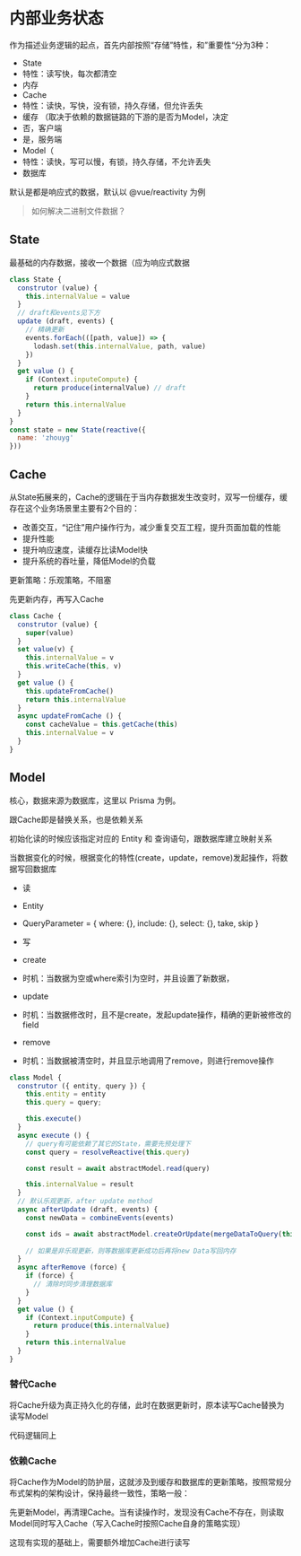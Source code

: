 # 内部业务状态

作为描述业务逻辑的起点，首先内部按照“存储”特性，和”重要性“分为3种：
- State
 - 特性：读写快，每次都清空
 - 内存
- Cache
 - 特性：读快，写快，没有锁，持久存储，但允许丢失
 - 缓存 （取决于依赖的数据链路的下游的是否为Model，决定
  - 否，客户端
  - 是，服务端
- Model（
 - 特性：读快，写可以慢，有锁，持久存储，不允许丢失
 - 数据库

默认是都是响应式的数据，默认以 @vue/reactivity 为例

> 如何解决二进制文件数据？

## State

最基础的内存数据，接收一个数据（应为响应式数据

```javascript
class State {
  construtor (value) {
    this.internalValue = value
  }
  // draft和events见下方
  update (draft, events) {
    // 精确更新
    events.forEach(([path, value]) => {
      lodash.set(this.internalValue, path, value)
    })
  }
  get value () {
    if (Context.inputeCompute) {
      return produce(internalValue) // draft
    }
    return this.internalValue
  }
}
const state = new State(reactive({
  name: 'zhouyg'
}))
```

## Cache

从State拓展来的，Cache的逻辑在于当内存数据发生改变时，双写一份缓存，缓存在这个业务场景里主要有2个目的：

- 改善交互，“记住”用户操作行为，减少重复交互工程，提升页面加载的性能
- 提升性能
 - 提升响应速度，读缓存比读Model快
 - 提升系统的吞吐量，降低Model的负载

更新策略：乐观策略，不阻塞

先更新内存，再写入Cache

```javascript
class Cache {
  construtor (value) {
    super(value)
  }
  set value(v) {
    this.internalValue = v
    this.writeCache(this, v)
  }
  get value () {
    this.updateFromCache()
    return this.internalValue
  }
  async updateFromCache () {
    const cacheValue = this.getCache(this)
    this.internalValue = v
  }
}
```

##  Model

核心，数据来源为数据库，这里以 Prisma 为例。

跟Cache即是替换关系，也是依赖关系

初始化读的时候应该指定对应的 Entity 和 查询语句，跟数据库建立映射关系

当数据变化的时候，根据变化的特性(create，update，remove)发起操作，将数据写回数据库

- 读
 - Entity
 - QueryParameter = { where: {}, include: {}, select: {}, take, skip }

- 写
 - create
  - 时机：当数据为空或where索引为空时，并且设置了新数据，
 - update
  - 时机：当数据修改时，且不是create，发起update操作，精确的更新被修改的field
 - remove
  - 时机：当数据被清空时，并且显示地调用了remove，则进行remove操作

```javascript
class Model {
  construtor ({ entity, query }) {
    this.entity = entity
    this.query = query;

    this.execute()
  }
  async execute () {
    // query有可能依赖了其它的State，需要先预处理下
    const query = resolveReactive(this.query)

    const result = await abstractModel.read(query)

    this.internalValue = result
  }
  // 默认乐观更新，after update method
  async afterUpdate (draft, events) {
    const newData = combineEvents(events)

    const ids = await abstractModel.createOrUpdate(mergeDataToQuery(this.query, newData))
    
    // 如果是非乐观更新，则等数据库更新成功后再将new Data写回内存
  }
  async afterRemove (force) {
    if (force) {
      // 清除时同步清理数据库
    }
  }
  get value () {
    if (Context.inputCompute) {
      return produce(this.internalValue)
    }
    return this.internalValue
  }
}
```

### 替代Cache

将Cache升级为真正持久化的存储，此时在数据更新时，原本读写Cache替换为读写Model

代码逻辑同上

### 依赖Cache

将Cache作为Model的防护层，这就涉及到缓存和数据库的更新策略，按照常规分布式架构的架构设计，保持最终一致性，策略一般：

先更新Model，再清理Cache。当有读操作时，发现没有Cache不存在，则读取Model同时写入Cache（写入Cache时按照Cache自身的策略实现）

这现有实现的基础上，需要额外增加Cache进行读写